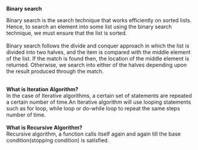 <b>Binary search</b></br>

Binary search is the search technique that works efficiently on sorted lists. Hence, to search an element into some list using the binary search technique, we must ensure that the list is sorted.
</br></br>
Binary search follows the divide and conquer approach in which the list is divided into two halves, and the item is compared with the middle element of the list. If the match is found then, the location of the middle element is returned. Otherwise, we search into either of the halves depending upon the result produced through the match.
</br></br>

<b>What is Iteration Algorithm?</b></br>
In the case of Iterative algorithms, a certain set of statements are repeated a certain number of time.An Iterative algorithm will use looping statements such as for loop, while loop or do-while loop to repeat the same steps number of time.
</br></br>
<b>What is Recursive Algorithm?</b></br>
Recursive algorithm, a function calls itself again and again till the base condition(stopping condition) is satisfied.
